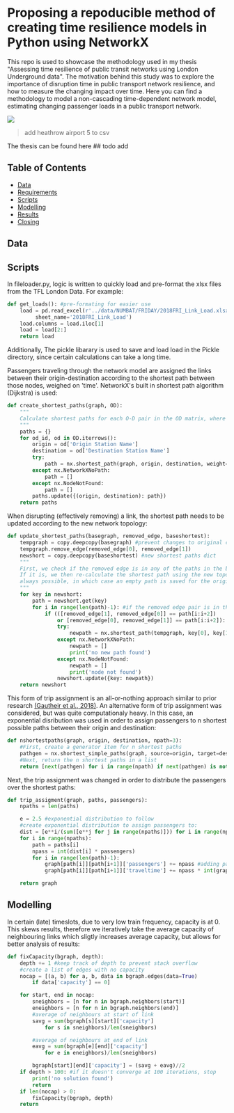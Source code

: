 # Proposing a repoducible method of creating time resilience models in Python using NetworkX
This repo is used to showcase the methodology used in my thesis "Assessing time resilience of public transit networks using London Underground data". The motivation behind this study was to explore the importance of disruption time in public transport network resilience, and how to measure the changing impact over time. Here you can find a methodology to model a non-cascading time-dependent network model, estimating changing passenger loads in a public transport network. 

![](media/disruption_events.png)
> add heathrow airport 5 to csv

The thesis can be found here ## todo add

## Table of Contents
- [Data](#data)
- [Requirements](#requirements)
- [Scripts](#Scripts)
- [Modelling](#modelling)
- [Results](#Results)
- [Closing](#closing)

## Data

## Scripts
In fileloader.py, logic is written to quickly load and pre-format the xlsx files from the TFL London Data. 
For example: 
```python
def get_loads(): #pre-formating for easier use
    load = pd.read_excel(r'../data/NUMBAT/FRIDAY/2018FRI_Link_Load.xlsx',
         sheet_name='2018FRI_Link_Load')
    load.columns = load.iloc[1] 
    load = load[2:]
    return load
```

Additionally, The pickle libarary is used to save and load load in the Pickle directory, since certain calculations can take a long time.

Passengers traveling through the network model are assigned the links between their origin-destination according to the shortest path between those nodes, weighed on 'time'. NetworkX's built in shortest path algorithm (Dijkstra) is used: 

```python 
def create_shortest_paths(graph, OD):
    """
    Calculate shortest paths for each O-D pair in the OD matrix, where possible. 
    """
    paths = {}
    for od_id, od in OD.iterrows():
        origin = od['Origin Station Name']
        destination = od['Destination Station Name']
        try:             
            path = nx.shortest_path(graph, origin, destination, weight='time') 
        except nx.NetworkXNoPath: 
            path = []
        except nx.NodeNotFound:
            path = []
        paths.update({(origin, destination): path})
    return paths
```

When disrupting (effectively removing) a link, the shortest path needs to be updated according to the new network topology: 

``` python
def update_shortest_paths(basegraph, removed_edge, baseshortest):
    tempgraph = copy.deepcopy(basegraph) #prevent changes to original copy of graph
    tempgraph.remove_edge(removed_edge[0], removed_edge[1])
    newshort = copy.deepcopy(baseshortest) #new shortest paths dict
    """
    First, we check if the removed edge is in any of the paths in the base shortest path dict.
    If it is, we then re-calculate the shortest path using the new topology. This is not
    always possible, in which case an empty path is saved for the origin-destination pair. 
    """
    for key in newshort:
        path = newshort.get(key)
        for i in range(len(path)-1): #if the removed edge pair is in the shortest path, recalculate it. 
            if (([removed_edge[1], removed_edge[0]] == path[i:i+2]) 
                or [removed_edge[0], removed_edge[1]] == path[i:i+2]):
                try:
                    newpath = nx.shortest_path(tempgraph, key[0], key[1], weight='time')
                except nx.NetworkXNoPath: 
                    newpath = []
                    print('no new path found')
                except nx.NodeNotFound:
                    newpath = []
                    print('node not found')
                newshort.update({key: newpath})
    return newshort
```

This form of trip assignment is an all-or-nothing approach similar to prior research [(Gautheir et al., 2018)](https://journals.sagepub.com/doi/abs/10.1177/0361198118792115?journalCode=trra). An alternative form of trip assignment was considered, but was quite computationaly heavy. In this case, an exponential disribution was used in order to assign passengers to n shortest possible paths between their origin and destination: 

```python
def nshortestpaths(graph, origin, destination, npath=3):
    #First, create a generator item for n shortest paths
    pathgen = nx.shortest_simple_paths(graph, source=origin, target=destination, weight='time') 
    #Next, return the n shortest paths in a list
    return [next(pathgen) for i in range(npath) if next(pathgen) is not None] 
```
Next, the trip assignment was changed in order to distribute the passengers over the shortest paths: 

```python
def trip_assigment(graph, paths, passengers):
    npaths = len(paths)

    e = 2.5 #exponential distribution to follow
    #create exponential distribution to assign passengers to:
    dist = [e**i/(sum([e**j for j in range(npaths)])) for i in range(npaths)][::-1] 
    for i in range(npaths):
        path = paths[i]
        npass = int(dist[i] * passengers)
        for i in range(len(path)-1): 
            graph[path[i]][path[i+1]]['passengers'] += npass #adding passengers
            graph[path[i]][path[i+1]]['traveltime'] += npass * int(graph[path[i]][path[i+1]]['time']) 

    return graph
```

## Modelling
In certain (late) timeslots, due to very low train frequency, capacity is at 0. This skews results, therefore we iteratively take the average capacity of neighbouring links which sligtly increases average capacity, but allows for better analysis of results: 
```python
def fixCapacity(bgraph, depth):
    depth += 1 #keep track of depth to prevent stack overflow
    #create a list of edges with no capacity
    nocap = [(a, b) for a, b, data in bgraph.edges(data=True) 
        if data['capacity'] == 0] 

    for start, end in nocap:
        sneighbors = [n for n in bgraph.neighbors(start)] 
        eneighbors = [n for n in bgraph.neighbors(end)]
        #average of neighbours at start of link
        savg = sum(bgraph[s][start]['capacity'] 
            for s in sneighbors)/len(sneighbors) 

        #average of neighbours at end of link
        eavg = sum(bgraph[e][end]['capacity'] 
            for e in eneighbors)/len(sneighbors) 

        bgraph[start][end]['capacity'] = (savg + eavg)//2
    if depth > 100: #if it doesn't converge at 100 iterations, stop
        print('no solution found')
        return
    if len(nocap) > 0: 
        fixCapacity(bgraph, depth)
    return
```

